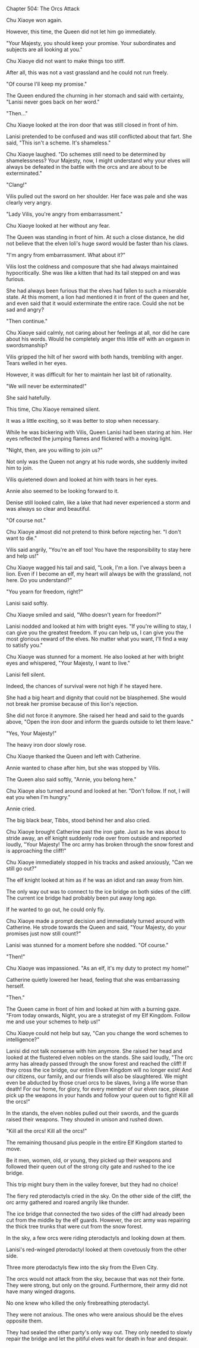 Chapter 504: The Orcs Attack

Chu Xiaoye won again.

However, this time, the Queen did not let him go immediately.

"Your Majesty, you should keep your promise. Your subordinates and subjects are all looking at you."

Chu Xiaoye did not want to make things too stiff.

After all, this was not a vast grassland and he could not run freely.

"Of course I'll keep my promise."

The Queen endured the churning in her stomach and said with certainty, "Lanisi never goes back on her word."

"Then…"

Chu Xiaoye looked at the iron door that was still closed in front of him.

Lanisi pretended to be confused and was still conflicted about that fart. She said, "This isn't a scheme. It's shameless."

Chu Xiaoye laughed. "Do schemes still need to be determined by shamelessness? Your Majesty, now, I might understand why your elves will always be defeated in the battle with the orcs and are about to be exterminated."

"Clang\!"

Vilis pulled out the sword on her shoulder. Her face was pale and she was clearly very angry.

"Lady Vilis, you're angry from embarrassment."

Chu Xiaoye looked at her without any fear.

The Queen was standing in front of him. At such a close distance, he did not believe that the elven loli's huge sword would be faster than his claws.

"I'm angry from embarrassment. What about it?"

Vilis lost the coldness and composure that she had always maintained hypocritically. She was like a kitten that had its tail stepped on and was furious.

She had always been furious that the elves had fallen to such a miserable state. At this moment, a lion had mentioned it in front of the queen and her, and even said that it would exterminate the entire race. Could she not be sad and angry?

"Then continue."

Chu Xiaoye said calmly, not caring about her feelings at all, nor did he care about his words. Would he completely anger this little elf with an orgasm in swordsmanship?

Vilis gripped the hilt of her sword with both hands, trembling with anger. Tears welled in her eyes.

However, it was difficult for her to maintain her last bit of rationality.

"We will never be exterminated\!"

She said hatefully.

This time, Chu Xiaoye remained silent.

It was a little exciting, so it was better to stop when necessary.

While he was bickering with Vilis, Queen Lanisi had been staring at him. Her eyes reflected the jumping flames and flickered with a moving light.

"Night, then, are you willing to join us?"

Not only was the Queen not angry at his rude words, she suddenly invited him to join.

Vilis quietened down and looked at him with tears in her eyes.

Annie also seemed to be looking forward to it.

Denise still looked calm, like a lake that had never experienced a storm and was always so clear and beautiful.

"Of course not."

Chu Xiaoye almost did not pretend to think before rejecting her. "I don't want to die."

Vilis said angrily, "You're an elf too\! You have the responsibility to stay here and help us\!"

Chu Xiaoye wagged his tail and said, "Look, I'm a lion. I've always been a lion. Even if I become an elf, my heart will always be with the grassland, not here. Do you understand?"

"You yearn for freedom, right?"

Lanisi said softly.

Chu Xiaoye smiled and said, "Who doesn't yearn for freedom?"

Lanisi nodded and looked at him with bright eyes. "If you're willing to stay, I can give you the greatest freedom. If you can help us, I can give you the most glorious reward of the elves. No matter what you want, I'll find a way to satisfy you."

Chu Xiaoye was stunned for a moment. He also looked at her with bright eyes and whispered, "Your Majesty, I want to live."

Lanisi fell silent.

Indeed, the chances of survival were not high if he stayed here.

She had a big heart and dignity that could not be blasphemed. She would not break her promise because of this lion's rejection.

She did not force it anymore. She raised her head and said to the guards above, "Open the iron door and inform the guards outside to let them leave."

"Yes, Your Majesty\!"

The heavy iron door slowly rose.

Chu Xiaoye thanked the Queen and left with Catherine.

Annie wanted to chase after him, but she was stopped by Vilis.

The Queen also said softly, "Annie, you belong here."

Chu Xiaoye also turned around and looked at her. "Don't follow. If not, I will eat you when I'm hungry."

Annie cried.

The big black bear, Tibbs, stood behind her and also cried.

Chu Xiaoye brought Catherine past the iron gate. Just as he was about to stride away, an elf knight suddenly rode over from outside and reported loudly, "Your Majesty\! The orc army has broken through the snow forest and is approaching the cliff\!"

Chu Xiaoye immediately stopped in his tracks and asked anxiously, "Can we still go out?"

The elf knight looked at him as if he was an idiot and ran away from him.

The only way out was to connect to the ice bridge on both sides of the cliff. The current ice bridge had probably been put away long ago.

If he wanted to go out, he could only fly.

Chu Xiaoye made a prompt decision and immediately turned around with Catherine. He strode towards the Queen and said, "Your Majesty, do your promises just now still count?"

Lanisi was stunned for a moment before she nodded. "Of course."

"Then\!"

Chu Xiaoye was impassioned. "As an elf, it's my duty to protect my home\!"

Catherine quietly lowered her head, feeling that she was embarrassing herself.

"Then."

The Queen came in front of him and looked at him with a burning gaze. "From today onwards, Night, you are a strategist of my Elf Kingdom. Follow me and use your schemes to help us\!"

Chu Xiaoye could not help but say, "Can you change the word schemes to intelligence?"

Lanisi did not talk nonsense with him anymore. She raised her head and looked at the flustered elven nobles on the stands. She said loudly, "The orc army has already passed through the snow forest and reached the cliff\! If they cross the ice bridge, our entire Elven Kingdom will no longer exist\! And our citizens, our family, and our friends will also be slaughtered. We might even be abducted by those cruel orcs to be slaves, living a life worse than death\! For our home, for glory, for every member of our elven race, please pick up the weapons in your hands and follow your queen out to fight\! Kill all the orcs\!"

In the stands, the elven nobles pulled out their swords, and the guards raised their weapons. They shouted in unison and rushed down.

"Kill all the orcs\! Kill all the orcs\!"

The remaining thousand plus people in the entire Elf Kingdom started to move.

Be it men, women, old, or young, they picked up their weapons and followed their queen out of the strong city gate and rushed to the ice bridge.

This trip might bury them in the valley forever, but they had no choice\!

The fiery red pterodactyls cried in the sky. On the other side of the cliff, the orc army gathered and roared angrily like thunder.

The ice bridge that connected the two sides of the cliff had already been cut from the middle by the elf guards. However, the orc army was repairing the thick tree trunks that were cut from the snow forest.

In the sky, a few orcs were riding pterodactyls and looking down at them.

Lanisi's red-winged pterodactyl looked at them covetously from the other side.

Three more pterodactyls flew into the sky from the Elven City.

The orcs would not attack from the sky, because that was not their forte. They were strong, but only on the ground. Furthermore, their army did not have many winged dragons.

No one knew who killed the only firebreathing pterodactyl.

They were not anxious. The ones who were anxious should be the elves opposite them.

They had sealed the other party's only way out. They only needed to slowly repair the bridge and let the pitiful elves wait for death in fear and despair.